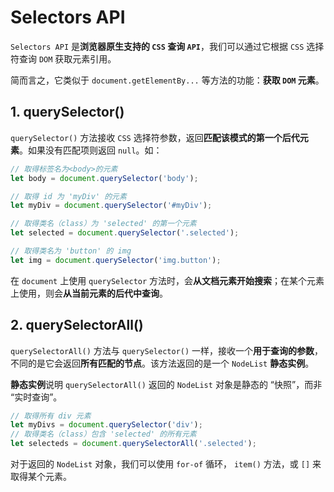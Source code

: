 # Selectors API

`Selectors API` 是**浏览器原生支持的 `CSS` 查询 `API`**，我们可以通过它根据 `CSS` 选择符查询 `DOM` 获取元素引用。

简而言之，它类似于 `document.getElementBy...` 等方法的功能：**获取 `DOM` 元素**。

## 1. querySelector()

`querySelector()` 方法接收 `CSS` 选择符参数，返回**匹配该模式的第一个后代元素**。如果没有匹配项则返回 `null`。如：

```js
// 取得标签名为<body>的元素
let body = document.querySelector('body');

// 取得 id 为 'myDiv' 的元素
let myDiv = document.querySelector('#myDiv');

// 取得类名（class）为 'selected' 的第一个元素
let selected = document.querySelector('.selected');

// 取得类名为 'button' 的 img
let img = document.querySelector('img.button');
```

在 `document` 上使用 `querySelector` 方法时，会**从文档元素开始搜索**；在某个元素上使用，则会**从当前元素的后代中查询**。

## 2. querySelectorAll()

`querySelectorAll()` 方法与 `querySelector()` 一样，接收一个**用于查询的参数**，不同的是它会返回**所有匹配的节点**。该方法返回的是一个 `NodeList` **静态实例**。

**静态实例**说明 `querySelectorAll()` 返回的 `NodeList` 对象是静态的 “快照”，而非 “实时查询”。

```js
// 取得所有 div 元素
let myDivs = document.querySelector('div');
// 取得类名（class）包含 'selected' 的所有元素
let selecteds = document.querySelectorAll('.selected');
```

对于返回的 `NodeList` 对象，我们可以使用 `for-of` 循环， `item()` 方法，或 `[]` 来取得某个元素。




